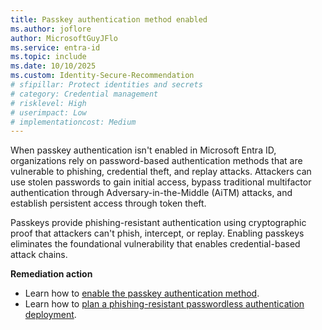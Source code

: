 ```yaml
---
title: Passkey authentication method enabled
ms.author: joflore
author: MicrosoftGuyJFlo
ms.service: entra-id
ms.topic: include
ms.date: 10/10/2025
ms.custom: Identity-Secure-Recommendation
# sfipillar: Protect identities and secrets
# category: Credential management
# risklevel: High
# userimpact: Low
# implementationcost: Medium
---
```

When passkey authentication isn't enabled in Microsoft Entra ID, organizations rely on password-based authentication methods that are vulnerable to phishing, credential theft, and replay attacks. Attackers can use stolen passwords to gain initial access, bypass traditional multifactor authentication through Adversary-in-the-Middle (AiTM) attacks, and establish persistent access through token theft.

Passkeys provide phishing-resistant authentication using cryptographic proof that attackers can't phish, intercept, or replay. Enabling passkeys eliminates the foundational vulnerability that enables credential-based attack chains.

**Remediation action**

- Learn how to [enable the passkey authentication method](/entra/identity/authentication/how-to-enable-passkey-fido2#enable-passkey-fido2-authentication-method).
- Learn how to [plan a phishing-resistant passwordless authentication deployment](/entra/identity/authentication/how-to-plan-prerequisites-phishing-resistant-passwordless-authentication).
